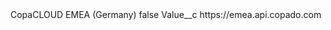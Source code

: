 <?xml version="1.0" encoding="UTF-8"?>
<CustomMetadata xmlns="http://soap.sforce.com/2006/04/metadata" xmlns:xsi="http://www.w3.org/2001/XMLSchema-instance" xmlns:xsd="http://www.w3.org/2001/XMLSchema">
    <label>CopaCLOUD EMEA (Germany)</label>
    <protected>false</protected>
    <values>
        <field>Value__c</field>
        <value xsi:type="xsd:string">https://emea.api.copado.com</value>
    </values>
</CustomMetadata>

